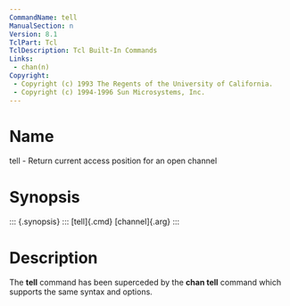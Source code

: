 ```yaml
---
CommandName: tell
ManualSection: n
Version: 8.1
TclPart: Tcl
TclDescription: Tcl Built-In Commands
Links:
 - chan(n)
Copyright:
 - Copyright (c) 1993 The Regents of the University of California.
 - Copyright (c) 1994-1996 Sun Microsystems, Inc.
---
```


# Name

tell - Return current access position for an open channel

# Synopsis

::: {.synopsis} :::
[tell]{.cmd} [channel]{.arg}
:::

# Description

The **tell** command has been superceded by the **chan tell** command which supports the same syntax and options.

